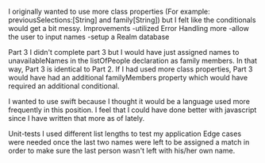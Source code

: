 I originally wanted to use more class properties (For example: previousSelections:[String] and family[String]) but I felt like the conditionals would get a bit messy.
Improvements
-utilized Error Handling more
-allow the user to input names
-setup a Realm database

Part 3
I didn't complete part 3 but I would have just assigned names to unavailableNames in the listOfPeople declaration as family members. In that way, Part 3 is identical to Part 2. If I had used more class properties, Part 3 would have had an additional familyMembers property which would have required an additional conditional.

I wanted to use swift because I thought it would be a language used more frequently in this position. I feel that I could have done better with javascript since I have written that more as of lately.

Unit-tests
I used different list lengths to test my application
Edge cases were needed once the last two names were left to be assigned a match in order to make sure the last person wasn't left with his/her own name.
